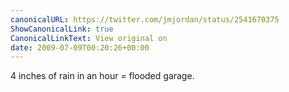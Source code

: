 ```yaml
---
canonicalURL: https://twitter.com/jmjordan/status/2541670375
ShowCanonicalLink: true
CanonicalLinkText: View original on
date: 2009-07-09T00:20:26+00:00
---
```

4 inches of rain in an hour = flooded garage.